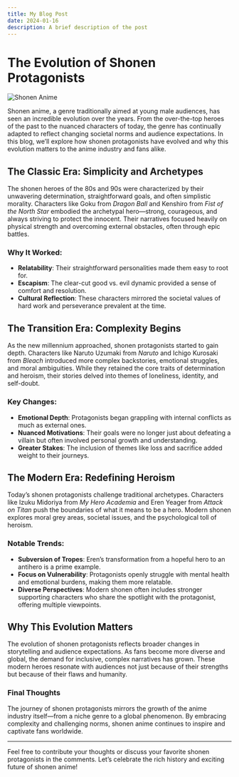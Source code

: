 ```yaml
---
title: My Blog Post
date: 2024-01-16
description: A brief description of the post
---
```

# The Evolution of Shonen Protagonists
![Shonen Anime](https://static1.srcdn.com/wordpress/wp-content/uploads/2024/11/8a68e967-32c1-46e6-a2c4-ba68d57143bd-1.jpeg)

Shonen anime, a genre traditionally aimed at young male audiences, has seen an incredible evolution over the years. From the over-the-top heroes of the past to the nuanced characters of today, the genre has continually adapted to reflect changing societal norms and audience expectations. In this blog, we’ll explore how shonen protagonists have evolved and why this evolution matters to the anime industry and fans alike.

## The Classic Era: Simplicity and Archetypes

The shonen heroes of the 80s and 90s were characterized by their unwavering determination, straightforward goals, and often simplistic morality. Characters like Goku from *Dragon Ball* and Kenshiro from *Fist of the North Star* embodied the archetypal hero—strong, courageous, and always striving to protect the innocent. Their narratives focused heavily on physical strength and overcoming external obstacles, often through epic battles.

### Why It Worked:
- **Relatability**: Their straightforward personalities made them easy to root for.
- **Escapism**: The clear-cut good vs. evil dynamic provided a sense of comfort and resolution.
- **Cultural Reflection**: These characters mirrored the societal values of hard work and perseverance prevalent at the time.

## The Transition Era: Complexity Begins

As the new millennium approached, shonen protagonists started to gain depth. Characters like Naruto Uzumaki from *Naruto* and Ichigo Kurosaki from *Bleach* introduced more complex backstories, emotional struggles, and moral ambiguities. While they retained the core traits of determination and heroism, their stories delved into themes of loneliness, identity, and self-doubt.

### Key Changes:
- **Emotional Depth**: Protagonists began grappling with internal conflicts as much as external ones.
- **Nuanced Motivations**: Their goals were no longer just about defeating a villain but often involved personal growth and understanding.
- **Greater Stakes**: The inclusion of themes like loss and sacrifice added weight to their journeys.

## The Modern Era: Redefining Heroism

Today’s shonen protagonists challenge traditional archetypes. Characters like Izuku Midoriya from *My Hero Academia* and Eren Yeager from *Attack on Titan* push the boundaries of what it means to be a hero. Modern shonen explores moral grey areas, societal issues, and the psychological toll of heroism.

### Notable Trends:
- **Subversion of Tropes**: Eren’s transformation from a hopeful hero to an antihero is a prime example.
- **Focus on Vulnerability**: Protagonists openly struggle with mental health and emotional burdens, making them more relatable.
- **Diverse Perspectives**: Modern shonen often includes stronger supporting characters who share the spotlight with the protagonist, offering multiple viewpoints.

## Why This Evolution Matters

The evolution of shonen protagonists reflects broader changes in storytelling and audience expectations. As fans become more diverse and global, the demand for inclusive, complex narratives has grown. These modern heroes resonate with audiences not just because of their strengths but because of their flaws and humanity.

### Final Thoughts

The journey of shonen protagonists mirrors the growth of the anime industry itself—from a niche genre to a global phenomenon. By embracing complexity and challenging norms, shonen anime continues to inspire and captivate fans worldwide.

---

Feel free to contribute your thoughts or discuss your favorite shonen protagonists in the comments. Let’s celebrate the rich history and exciting future of shonen anime!
